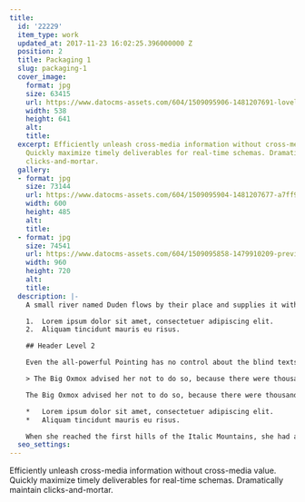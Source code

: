 ```yaml
---
title:
  id: '22229'
  item_type: work
  updated_at: 2017-11-23 16:02:25.396000000 Z
  position: 2
  title: Packaging 1
  slug: packaging-1
  cover_image:
    format: jpg
    size: 63415
    url: https://www.datocms-assets.com/604/1509095906-1481207691-lovely-package-sugar-island-rum-6-e1411329470575.jpg
    width: 538
    height: 641
    alt: 
    title: 
  excerpt: Efficiently unleash cross-media information without cross-media value.
    Quickly maximize timely deliverables for real-time schemas. Dramatically maintain
    clicks-and-mortar.
  gallery:
  - format: jpg
    size: 73144
    url: https://www.datocms-assets.com/604/1509095904-1481207677-a7ff9c835a640f43872fc7631a922544.jpg
    width: 600
    height: 485
    alt: 
    title: 
  - format: jpg
    size: 74541
    url: https://www.datocms-assets.com/604/1509095858-1479910209-preview.jpg
    width: 960
    height: 720
    alt: 
    title: 
  description: |-
    A small river named Duden flows by their place and supplies it with the necessary regelialia. It is a paradisematic country, in which roasted parts of sentences fly into your mouth.

    1.  Lorem ipsum dolor sit amet, consectetuer adipiscing elit.
    2.  Aliquam tincidunt mauris eu risus.

    ## Header Level 2

    Even the all-powerful Pointing has no control about the blind texts it is an almost unorthographic life One day however a small line of blind text by the name of Lorem Ipsum decided to leave for the far World of Grammar.

    > The Big Oxmox advised her not to do so, because there were thousands of bad Commas, wild Question Marks and devious Semikoli, but the Little Blind Text didn’t listen. She packed her seven versalia, put her initial into the belt and made herself on the way.

    The Big Oxmox advised her not to do so, because there were thousands of bad Commas, wild Question Marks and devious Semikoli, but the Little Blind Text didn’t listen. She packed her seven versalia, put her initial into the belt and made herself on the way.

    *   Lorem ipsum dolor sit amet, consectetuer adipiscing elit.
    *   Aliquam tincidunt mauris eu risus.

    When she reached the first hills of the Italic Mountains, she had a last view back on the skyline of her hometown Bookmarksgrove, the headline of Alphabet Village and the subline of her own road, the Line Lane. Pityful a rethoric question ran over her cheek.
  seo_settings: 
---
```


Efficiently unleash cross-media information without cross-media value. Quickly maximize timely deliverables for real-time schemas. Dramatically maintain clicks-and-mortar.